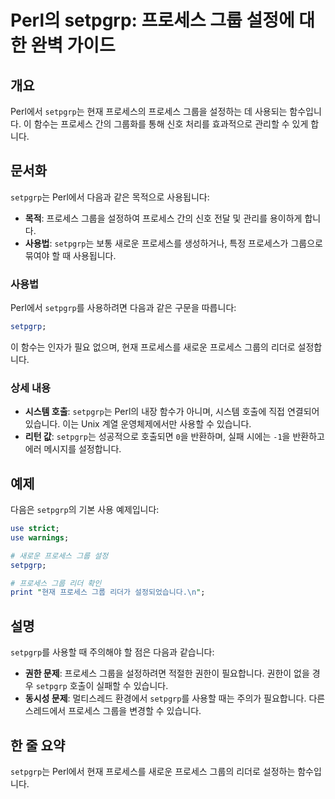 <!--
Meta Description: # Perl의 setpgrp: 프로세스 그룹 설정에 대한 완벽 가이드 ## 개요 Perl에서 `setpgrp`는 현재 프로세스의 프로세스 그룹을 설정하는 데 사용되는 함수입니다. 이 함수는 프로세스 간의 그룹화를 통해 신호 처리를 효과적으로 관리할 수 있게 합니다. #...
Meta Keywords: setpgrp, 프로세스, perl에서, 그룹을, 새로운
-->

# Perl의 setpgrp: 프로세스 그룹 설정에 대한 완벽 가이드

## 개요
Perl에서 `setpgrp`는 현재 프로세스의 프로세스 그룹을 설정하는 데 사용되는 함수입니다. 이 함수는 프로세스 간의 그룹화를 통해 신호 처리를 효과적으로 관리할 수 있게 합니다.

## 문서화
`setpgrp`는 Perl에서 다음과 같은 목적으로 사용됩니다:
- **목적**: 프로세스 그룹을 설정하여 프로세스 간의 신호 전달 및 관리를 용이하게 합니다.
- **사용법**: `setpgrp`는 보통 새로운 프로세스를 생성하거나, 특정 프로세스가 그룹으로 묶여야 할 때 사용됩니다.

### 사용법
Perl에서 `setpgrp`를 사용하려면 다음과 같은 구문을 따릅니다:

```perl
setpgrp;
```

이 함수는 인자가 필요 없으며, 현재 프로세스를 새로운 프로세스 그룹의 리더로 설정합니다.

### 상세 내용
- **시스템 호출**: `setpgrp`는 Perl의 내장 함수가 아니며, 시스템 호출에 직접 연결되어 있습니다. 이는 Unix 계열 운영체제에서만 사용할 수 있습니다.
- **리턴 값**: `setpgrp`는 성공적으로 호출되면 `0`을 반환하며, 실패 시에는 `-1`을 반환하고 에러 메시지를 설정합니다.

## 예제
다음은 `setpgrp`의 기본 사용 예제입니다:

```perl
use strict;
use warnings;

# 새로운 프로세스 그룹 설정
setpgrp;

# 프로세스 그룹 리더 확인
print "현재 프로세스 그룹 리더가 설정되었습니다.\n";
```

## 설명
`setpgrp`를 사용할 때 주의해야 할 점은 다음과 같습니다:
- **권한 문제**: 프로세스 그룹을 설정하려면 적절한 권한이 필요합니다. 권한이 없을 경우 `setpgrp` 호출이 실패할 수 있습니다.
- **동시성 문제**: 멀티스레드 환경에서 `setpgrp`를 사용할 때는 주의가 필요합니다. 다른 스레드에서 프로세스 그룹을 변경할 수 있습니다.

## 한 줄 요약
`setpgrp`는 Perl에서 현재 프로세스를 새로운 프로세스 그룹의 리더로 설정하는 함수입니다.